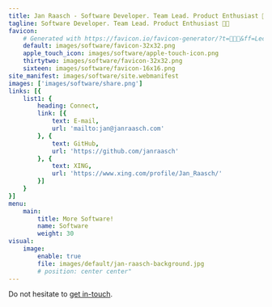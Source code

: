 ```yaml
---
title: Jan Raasch - Software Developer. Team Lead. Product Enthusiast 🕺🏻
tagline: Software Developer. Team Lead. Product Enthusiast 🕺🏻
favicon:
    # Generated with https://favicon.io/favicon-generator/?t=👨🏼‍💻&ff=Leckerli+One&fs=150&fc=%230A0&b=rounded&bc=transparent
    default: images/software/favicon-32x32.png
    apple_touch_icon: images/software/apple-touch-icon.png
    thirtytwo: images/software/favicon-32x32.png
    sixteen: images/software/favicon-16x16.png
site_manifest: images/software/site.webmanifest
images: ['images/software/share.png']
links: [{
    list1: {
        heading: Connect,
        link: [{
            text: E-mail,
            url: 'mailto:jan@janraasch.com'
        }, {
            text: GitHub,
            url: 'https://github.com/janraasch'
        }, {
            text: XING,
            url: 'https://www.xing.com/profile/Jan_Raasch/'
        }]
    }
}]
menu:
    main:
        title: More Software!
        name: Software
        weight: 30
visual:
    image:
        enable: true
        file: images/default/jan-raasch-background.jpg
        # position: center center"
---
```


Do not hesitate to [get in-touch](mailto:jan@janraasch.com).

<!-- TODO: CV? Extra Page. Connect GitHub! XING?! Bisherige Kunden...

TODO: Add newsletter-form.

TODO: Add contact form.

TODO: Should some of these things be extra pages? What about this left-right thingy? Hmm... Gotta try... -->
